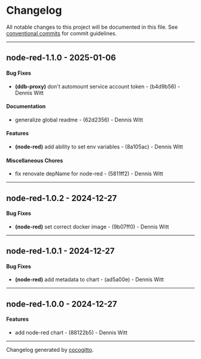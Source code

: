 # Changelog
All notable changes to this project will be documented in this file. See [conventional commits](https://www.conventionalcommits.org/) for commit guidelines.

- - -
## node-red-1.1.0 - 2025-01-06
#### Bug Fixes
- **(ddb-proxy)** don't automount service account token - (b4d9b56) - Dennis Witt
#### Documentation
- generalize global readme - (62d2356) - Dennis Witt
#### Features
- **(node-red)** add ability to set env variables - (8a105ac) - Dennis Witt
#### Miscellaneous Chores
- fix renovate depName for node-red - (5811ff2) - Dennis Witt

- - -

## node-red-1.0.2 - 2024-12-27
#### Bug Fixes
- **(node-red)** set correct docker image - (9b07ff0) - Dennis Witt

- - -

## node-red-1.0.1 - 2024-12-27
#### Bug Fixes
- **(node-red)** add metadata to chart - (ad5a00e) - Dennis Witt

- - -

## node-red-1.0.0 - 2024-12-27
#### Features
- add node-red chart - (88122b5) - Dennis Witt

- - -

Changelog generated by [cocogitto](https://github.com/cocogitto/cocogitto).